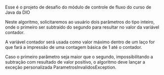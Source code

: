 Esse é o projeto de desafio do módulo de controle de fluxo do curso de Java da DIO

Neste algoritmo, solicitaremos ao usuário dois parâmetros do tipo inteiro, onde o primeiro ser subtraído do segundo para resultar no valor da variável contador.

A variável contador será usada como valor máximo dentro de um laço for que fará a impressão de uma contagem básica de 1 até o contador.

Caso o primeiro parâmetro seja maior que o segundo, impossibilitando a subtração com resultado de valor positivo, o algoritmo deve lançar a exceção personalizada ParametrosInvalidosException.